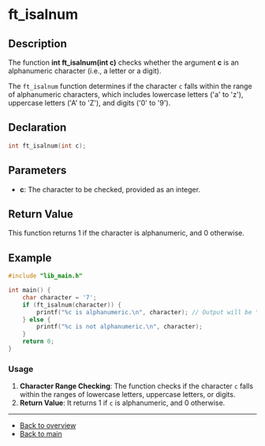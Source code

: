 # ft_isalnum

## Description

The function **int ft_isalnum(int c)** checks whether the argument **c** is an alphanumeric character (i.e., a letter or a digit).

The `ft_isalnum` function determines if the character `c` falls within the range of alphanumeric characters, which includes lowercase letters ('a' to 'z'), uppercase letters ('A' to 'Z'), and digits ('0' to '9').

## Declaration
```c
int ft_isalnum(int c);
```
## Parameters

- **c**: The character to be checked, provided as an integer.

## Return Value

This function returns 1 if the character is alphanumeric, and 0 otherwise.

## Example
```c
#include "lib_main.h"

int main() {
    char character = '7';
    if (ft_isalnum(character)) {
        printf("%c is alphanumeric.\n", character); // Output will be "7 is alphanumeric."
    } else {
        printf("%c is not alphanumeric.\n", character);
    }
    return 0;
}
```
### Usage

1. **Character Range Checking**: The function checks if the character `c` falls within the ranges of lowercase letters, uppercase letters, or digits.
2. **Return Value**: It returns 1 if `c` is alphanumeric, and 0 otherwise.

---

- [Back to overview](../Overview_about_function.md)
- [Back to main](/)
